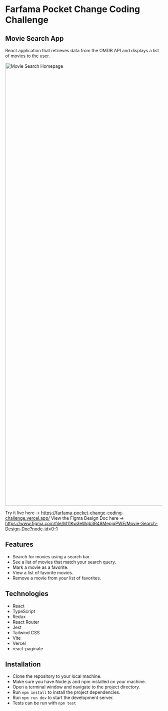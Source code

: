 # Farfama Pocket Change Coding Challenge

## Movie Search App
React application that retrieves data from the OMDB API and displays a
list of movies to the user.

<img width="1411" alt="Movie Search Homepage" src="https://user-images.githubusercontent.com/32600047/229345072-d8410db2-766d-4b40-95bc-a826e5ecc177.png">

Try it live here -> https://farfama-pocket-change-coding-challenge.vercel.app/
View the Figma Design Doc here -> https://www.figma.com/file/M11Kw3eWqb3R48MepjqPWE/Movie-Search-Design-Doc?node-id=0-1

## Features
- Search for movies using a search bar.
- See a list of movies that match your search query.
- Mark a movie as a favorite.
- View a list of favorite movies.
- Remove a movie from your list of favorites.

## Technologies
- React
- TypeScript
- Redux
- React Router
- Jest
- Tailwind CSS
- Vite
- Vercel
- react-paginate

## Installation
- Clone the repository to your local machine.
- Make sure you have Node.js and npm installed on your machine.
- Open a terminal window and navigate to the project directory.
- Run `npm install` to install the project dependencies.
- Run `npm run dev` to start the development server.
- Tests can be run with `npm test`



